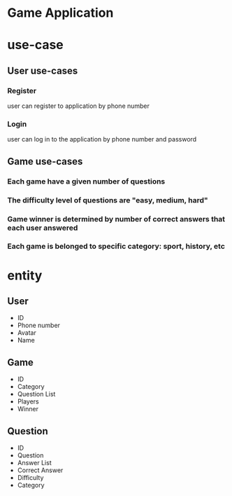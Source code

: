 # Game Application

# use-case

## User use-cases
### Register
user can register to application by phone number

### Login
user can log in to the application by phone number and password


## Game use-cases
### Each game have a given number of questions
### The difficulty level of questions are "easy, medium, hard"
### Game winner is determined by number of correct answers that each user answered
### Each game is belonged to specific category: sport, history, etc


# entity

## User
- ID
- Phone number
- Avatar
- Name

## Game
- ID
- Category
- Question List
- Players
- Winner

## Question
- ID
- Question
- Answer List
- Correct Answer
- Difficulty
- Category